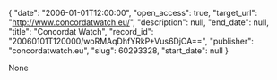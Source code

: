 {
  "date": "2006-01-01T12:00:00", 
  "open_access": true, 
  "target_url": "http://www.concordatwatch.eu/", 
  "description": null, 
  "end_date": null, 
  "title": "Concordat Watch", 
  "record_id": "20060101T120000/woRMAqDhfYRkP+Vus6DjOA==", 
  "publisher": "concordatwatch.eu", 
  "slug": 60293328, 
  "start_date": null
}

None